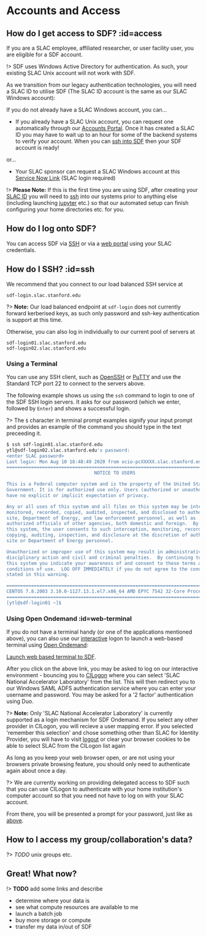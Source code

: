 # Accounts and Access

## How do I get access to SDF? :id=access

If you are a SLAC employee, affiliated researcher, or user facility user, you are eligible for a SDF account.

!> SDF uses Windows Active Directory for authentication. As such, your existing SLAC Unix account will not work with SDF.

As we transition from our legacy authentication technologies, you will need a SLAC ID to utilise SDF (The SLAC ID account is the same as our SLAC Windows account):

If you do not already have a SLAC Windows account, you can...

- If you already have a SLAC Unix account, you can request one automatically through our [Accounts Portal](https://oraweb.slac.stanford.edu/apex/slac/f?p=136). Once it has created a SLAC ID you may have to wait up to an hour for some of the backend systems to verify your account. When you can [ssh into SDF](#ssh) then your SDF account is ready!

or...

- Your SLAC sponsor can request a SLAC Windows account at this [Service Now Link](https://slacprod.servicenowservices.com/it_services?id=sc_cat_item&sys_id=17176b676ff12100aae0c6012e3ee4f7&sysparm_category=d65827c46fd921009c4235af1e3ee434) (SLAC login required)

!> __Please Note:__ If this is the first time you are using SDF, after creating your [SLAC ID](#access) you will need to [ssh](#ssh) into our systems prior to anything else (including launching [jupyter](software.md#jupyter) etc.) so that our automated setup can finish configuring your home directories etc. for you.

## How do I log onto SDF?

You can access SDF via [SSH](#ssh) or via a [web portal](interactive-compute.md) using your SLAC credentials.


## How do I SSH?  :id=ssh

We recommend that you connect to our load balanced SSH service at

```
sdf-login.slac.stanford.edu
```

?> __Note:__ Our load balanced endpoint at `sdf-login` does not currently forward kerberised keys, as such only password and ssh-key authentication is support at this time.

Otherwise, you can also log in individually to our current pool of servers at

```
sdf-login01.slac.stanford.edu
sdf-login02.slac.stanford.edu
```

### Using a Terminal

You can use any SSH client, such as [OpenSSH](www.openssh.com) or [PuTTY](https://www.chiark.greenend.org.uk/~sgtatham/putty/) and use the Standard TCP port 22 to connect to the servers above.

The following example shows us using the `ssh` command to login to one of the SDF SSH login servers. It asks for our password (which we enter, followed by `Enter`) and shows a successful login.

?> The `$` character in terminal prompt examples signify your input prompt and provides an example of the command you should type in the text preceeding it.

```bash
$ ssh sdf-login01.slac.stanford.edu
ytl@sdf-login02.slac.stanford.edu's password:
<enter SLAC password>
Last login: Mon Aug 10 18:48:49 2020 from ocio-pcXXXXX.slac.stanford.edu
===============================================================================
                                NOTICE TO USERS

This is a Federal computer system and is the property of the United States
Government. It is for authorized use only. Users (authorized or unauthorized)
have no explicit or implicit expectation of privacy.

Any or all uses of this system and all files on this system may be intercepted,
monitored, recorded, copied, audited, inspected, and disclosed to authorized
site, Department of Energy, and law enforcement personnel, as well as
authorized officials of other agencies, both domestic and foreign.  By using
this system, the user consents to such interception, monitoring, recording,
copying, auditing, inspection, and disclosure at the discretion of authorized
site or Department of Energy personnel.

Unauthorized or improper use of this system may result in administrative
disciplinary action and civil and criminal penalties.  By continuing to use
this system you indicate your awareness of and consent to these terms and
conditions of use.  LOG OFF IMMEDIATELY if you do not agree to the conditions
stated in this warning.

===============================================================================
CENTOS 7.8.2003 3.10.0-1127.13.1.el7.x86_64 AMD EPYC 7542 32-Core Processor sdf-login01.slac.stanford.edu
===============================================================================
[ytl@sdf-login01 ~]$
```

### Using Open Ondemand :id=web-terminal

If you do not have a terminal handy (or one of the applications mentioned above), you can also use our [interactive](#interactive) logon to launch a web-based terminal using [Open Ondemand](https://openondemand.org/):

[Launch web based terminal to SDF](https://ondemand-dev.slac.stanford.edu/pun/sys/shell/ssh/sdf-login01.slac.stanford.edu).

After you click on the above link, you may be asked to log on our interactive environment - bouncing you to [CILogon](https://www.cilogon.org/) where you can select 'SLAC National Accelerator Laboratory' from the list. This will then redirect you to our Windows SAML ADFS authentication service where you can enter your username and password. You may be asked for a '2 factor' authentication using Duo.

?> __Note:__ Only 'SLAC National Accelerator Laboratory' is currently supported as a login mechanism for SDF Ondemand. If you select any other provider in CILogon, you will recieve a user mapping error. If you selected 'remember this selection' and chose something other than SLAC for Identity Provider, you will have to visit [logout](/logout ':ignore') or clear your browser cookies to be able to select SLAC from the CILogon list again

As long as you keep your web browser open, or are not using your browsers private browsing feature, you should only need to authenticate again about once a day.

?> We are currently working on providing delegated access to SDF such that you can use CILogon to authenticate with your home institution's computer account so that you need not have to log on with your SLAC account.

From there, you will be presented a prompt for your password, just like as [above](#using-a-terminal).



## How to I access my group/collaboration's data?


?> _TODO_ unix groups etc.



## Great! What now?

!> __TODO__ add some links and describe

- determine where your data is
- see what compute resources are available to me
- launch a batch job
- buy more storage or compute
- transfer my data in/out of SDF

